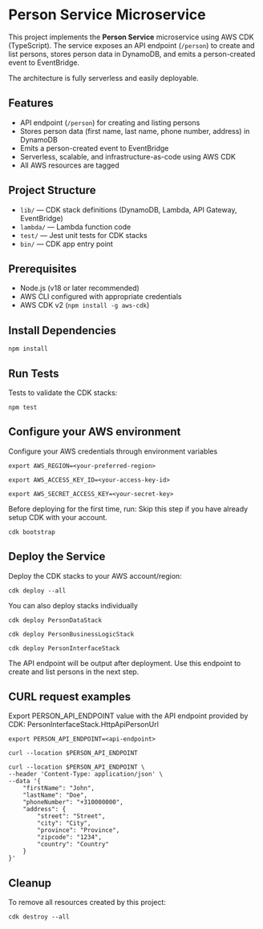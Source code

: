 # Person Service Microservice

This project implements the **Person Service** microservice using AWS CDK (TypeScript). The service exposes an API endpoint (`/person`) to create and list persons, stores person data in DynamoDB, and emits a person-created event to EventBridge. 

The architecture is fully serverless and easily deployable.

## Features

- API endpoint (`/person`) for creating and listing persons
- Stores person data (first name, last name, phone number, address) in DynamoDB
- Emits a person-created event to EventBridge
- Serverless, scalable, and infrastructure-as-code using AWS CDK
- All AWS resources are tagged

## Project Structure

- `lib/` — CDK stack definitions (DynamoDB, Lambda, API Gateway, EventBridge)
- `lambda/` — Lambda function code
- `test/` — Jest unit tests for CDK stacks
- `bin/` — CDK app entry point

## Prerequisites

- Node.js (v18 or later recommended)
- AWS CLI configured with appropriate credentials
- AWS CDK v2 (`npm install -g aws-cdk`)


## Install Dependencies

```
npm install
```

## Run Tests

Tests to validate the CDK stacks:

```
npm test
```

## Configure your AWS environment

Configure your AWS credentials through environment variables 

```
export AWS_REGION=<your-preferred-region>
```
```
export AWS_ACCESS_KEY_ID=<your-access-key-id>
```
```
export AWS_SECRET_ACCESS_KEY=<your-secret-key>
```

Before deploying for the first time, run:
Skip this step if you have already setup CDK with your account.

```
cdk bootstrap
```

## Deploy the Service

Deploy the CDK stacks to your AWS account/region:

```
cdk deploy --all
```

You can also deploy stacks individually

```
cdk deploy PersonDataStack
```
```
cdk deploy PersonBusinessLogicStack
```
```
cdk deploy PersonInterfaceStack
```

The API endpoint will be output after deployment. Use this endpoint to create and list persons in the next step.

## CURL request examples

Export PERSON_API_ENDPOINT value with the API endpoint provided by CDK: PersonInterfaceStack.HttpApiPersonUrl

```
export PERSON_API_ENDPOINT=<api-endpoint>
```
```
curl --location $PERSON_API_ENDPOINT
```
```
curl --location $PERSON_API_ENDPOINT \
--header 'Content-Type: application/json' \
--data '{
    "firstName": "John",
    "lastName": "Doe",
    "phoneNumber": "+310000000",
    "address": {
        "street": "Street",
        "city": "City",
        "province": "Province",
        "zipcode": "1234",
        "country": "Country"
    }
}'
```


## Cleanup 

To remove all resources created by this project:

```
cdk destroy --all
```
